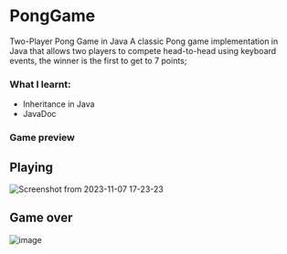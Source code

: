 # PongGame
Two-Player Pong Game in Java
A classic Pong game implementation in Java that allows two players to compete head-to-head using keyboard events, the winner is the first to get to 7 points;

### What I learnt:
<ul>
  <li>Inheritance in Java</li>
  <li>JavaDoc</li>
</ul>

### Game preview
<h2>Playing</h2>

![Screenshot from 2023-11-07 17-23-23](https://github.com/fati10011/PongGame/assets/140429920/86d11b48-65c3-484f-82ec-214e86e5d0ec)

<h2>Game over</h2>

![image](https://github.com/fati10011/PongGame/assets/140429920/3553b4b2-5ebf-4d48-81b3-73080a23aec8)
